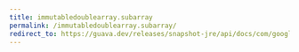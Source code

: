 ```yaml
---
title: immutabledoublearray.subarray
permalink: /immutabledoublearray.subarray/
redirect_to: https://guava.dev/releases/snapshot-jre/api/docs/com/google/common/primitives/ImmutableDoubleArray.html#subArray-int-int-
---
```

